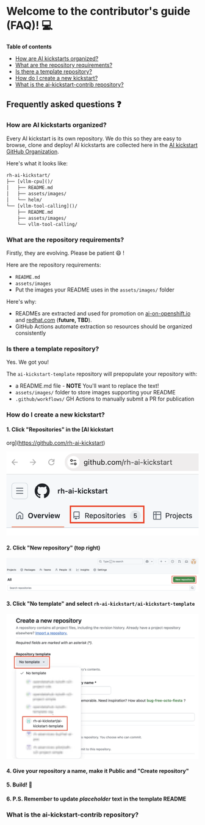# Welcome to the contributor's guide (FAQ)! :computer: 

**Table of contents** 

* [How are AI kickstarts organized?](#how-are-ai-kickstarts-organized)
* [ What are the repository requirements?](#what-are-the-repository-requirements)
* [Is there a template repository?](#is-there-a-template-repository)
* [How do I create a new kickstart?](#how-do-i-create-a-new-kickstart)
* [What is the ai-kickstart-contrib repository?](#what-is-the-ai-kickstart-contrib-repository)

## Frequently asked questions :question: 

### How are AI kickstarts organized? 

Every AI kickstart is its own repository. We do this so they are easy to browse,
clone and deploy! AI kickstarts are collected here in the 
[AI kickstart GitHub Organization](https://github.com/rh-ai-kickstart). 

Here's what it looks like: 

```
rh-ai-kickstart/
├── [vllm-cpu]()/
│   ├── README.md 
│   ├── assets/images/
│   └── helm/
└── [vllm-tool-calling]()/
    ├── README.md 
    ├── assets/images/
    └── vllm-tool-calling/
```

### What are the repository requirements? 

Firstly, they are evolving. Please be patient :smile: ! 

Here are the repository requirements: 

* `README.md` 
* `assets/images`  
* Put the images your README uses in the `assets/images/` folder

Here's why: 

* READMEs are extracted and used for promotion on
[ai-on-openshift.io](https://ai-on-openshift.io/) 
and 
[redhat.com](https://redhat.com) (**future, TBD**). 
* GitHub Actions automate extraction so resources should be organized consistently

### Is there a template repository? 

Yes. We got you! 

The `ai-kickstart-template` repository will prepopulate your repository with: 
 
* a README.md file - **NOTE** You'll want to replace the text! 
* `assets/images/` folder to store images supporting your README
* `.github/workflows/` GH Actions to manually submit a PR for publication

### How do I create a new kickstart? 

#### 1. Click "Repositories" in the [AI kickstart
org](https://github.com/rh-ai-kickstart)

![rh-ai-kickstart-repos.png](assets/images/rh-ai-kickstart-repos.png)

#### 2. Click "New repository" (top right) 

![rh-ai-kickstart-new-repo.png](assets/images/rh-ai-kickstart-new-repo.png)

#### 3. Click "No template" and select `rh-ai-kickstart/ai-kickstart-template`

![rh-ai-kickstart-template.png](assets/images/rh-ai-kickstart-template.png)

#### 4. Give your repository a name, make it Public and "Create repository"  

#### 5. Build! :rocket:

#### 6. **P.S.** Remember to update *placeholder* text in the template README

### What is the ai-kickstart-contrib repository? 

